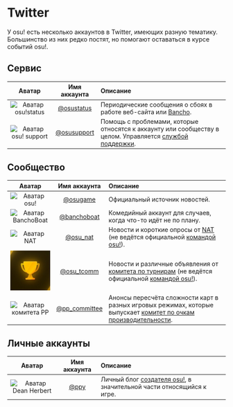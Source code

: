 # Twitter

У osu! есть несколько аккаунтов в Twitter, имеющих разную тематику. Большинство из них редко постят, но помогают оставаться в курсе событий osu!.

## Сервис

| Аватар | Имя аккаунта | Описание |
| :-: | :-: | :-- |
| ![Аватар osu!status](img/osustatus.jpg) | [@osustatus](https://twitter.com/osustatus) | Периодические сообщения о сбоях в работе веб-сайта или [Bancho](/wiki/Bancho_(server)). |
| ![Аватар osu! support](img/osusupport.jpg) | [@osusupport](https://twitter.com/osusupport) | Помощь с проблемами, которые относятся к аккаунту или сообществу в целом. Управляется [службой поддержки](/wiki/People/Account_support_team). |

## Сообщество

| Аватар | Имя аккаунта | Описание |
| :-: | :-: | :-- |
| ![Аватар osu!](img/osugame.jpg) | [@osugame](https://twitter.com/osugame) | Официальный источник новостей. |
| ![Аватар BanchoBoat](img/banchoboat.jpg) | [@banchoboat](https://twitter.com/banchoboat) | Комедийный аккаунт для случаев, когда что-то идёт не по плану. |
| ![Аватар NAT](img/osu_nat.png) | [@osu_nat](https://twitter.com/osu_nat) | Новости и короткие опросы от [NAT](/wiki/People/Nomination_Assessment_Team) (не ведётся официальной [командой osu!](/wiki/People/osu!_team)). |
| ![Аватар комитета по турнирам](img/osu_tcomm.jpg) | [@osu_tcomm](https://twitter.com/osu_tcomm) | Новости и различные объявления от [комитета по турнирам](/wiki/People/Tournament_Committee) (не ведётся официальной [командой osu!](/wiki/People/osu!_team)). |
| ![Аватар комитета PP](img/ppcommittee.png) | [@pp_committee](https://twitter.com/pp_committee) | Анонсы пересчёта сложности карт в разных игровых режимах, которые выпускает [комитет по очкам производительности](/wiki/People/Performance_Points_Committee). |

## Личные аккаунты

| Аватар | Имя аккаунта | Описание |
| :-: | :-: | :-- |
| ![Аватар Dean Herbert](img/ppy.jpg?2) | [@ppy](https://twitter.com/ppy) | Личный блог [создателя osu!](/wiki/People/peppy), в значительной части относящийся к игре. |
